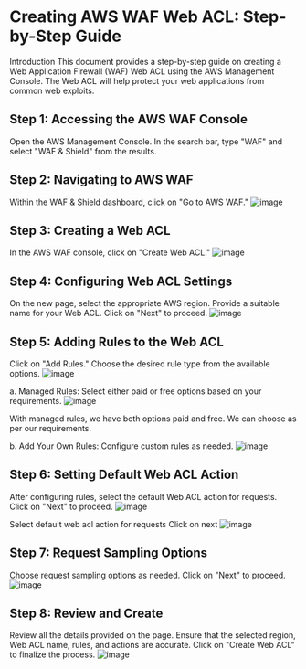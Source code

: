 # Creating AWS WAF Web ACL: Step-by-Step Guide
Introduction
This document provides a step-by-step guide on creating a Web Application Firewall (WAF) Web ACL using the AWS Management Console. The Web ACL will help protect your web applications from common web exploits.

## Step 1: Accessing the AWS WAF Console 
Open the AWS Management Console.
In the search bar, type "WAF" and select "WAF & Shield" from the results.
## Step 2: Navigating to AWS WAF
Within the WAF & Shield dashboard, click on "Go to AWS WAF."
![image](https://github.com/yahyagulshan/Create-AWS-WAF/assets/59036269/468cf609-48e7-4262-9662-b3dfcb92d3b2)





## Step 3: Creating a Web ACL
In the AWS WAF console, click on "Create Web ACL."
![image](https://github.com/yahyagulshan/Create-AWS-WAF/assets/59036269/ce53e090-10a4-49c3-8e9d-9fe71cdbc807)

## Step 4: Configuring Web ACL Settings
On the new page, select the appropriate AWS region.
Provide a suitable name for your Web ACL.
Click on "Next" to proceed.
![image](https://github.com/yahyagulshan/Create-AWS-WAF/assets/59036269/05e7551b-29f8-43de-994e-54cc21509a70)


## Step 5: Adding Rules to the Web ACL
Click on "Add Rules."
Choose the desired rule type from the available options.
![image](https://github.com/yahyagulshan/Create-AWS-WAF/assets/59036269/a45b7d66-30b1-4efb-8b53-e089983b2837)




a. Managed Rules:
Select either paid or free options based on your requirements.
![image](https://github.com/yahyagulshan/Create-AWS-WAF/assets/59036269/e1a28e2a-8f7a-435f-a2a7-1ac3271163ad)



With managed rules, we have both options paid and free. We can choose as per our requirements.

b. Add Your Own Rules:
Configure custom rules as needed.
![image](https://github.com/yahyagulshan/Create-AWS-WAF/assets/59036269/7464d340-6a0c-4307-a69f-cf86b741459c)

## Step 6: Setting Default Web ACL Action
After configuring rules, select the default Web ACL action for requests.
Click on "Next" to proceed.
![image](https://github.com/yahyagulshan/Create-AWS-WAF/assets/59036269/83cf9b16-8a2c-4452-a4b3-619fecf4e126)


Select default web acl action for requests 
Click on next
![image](https://github.com/yahyagulshan/Create-AWS-WAF/assets/59036269/ca8f24ed-c709-4bca-9bb3-a0d4ef3d4bf7)

## Step 7: Request Sampling Options
Choose request sampling options as needed.
Click on "Next" to proceed.
![image](https://github.com/yahyagulshan/Create-AWS-WAF/assets/59036269/e35e7538-4cd3-4fe0-95b7-4f3edcba58c2)


## Step 8: Review and Create
Review all the details provided on the page.
Ensure that the selected region, Web ACL name, rules, and actions are accurate.
Click on "Create Web ACL" to finalize the process.
![image](https://github.com/yahyagulshan/Create-AWS-WAF/assets/59036269/539ca9b9-1259-4894-b85e-c92c62c43c6d)





